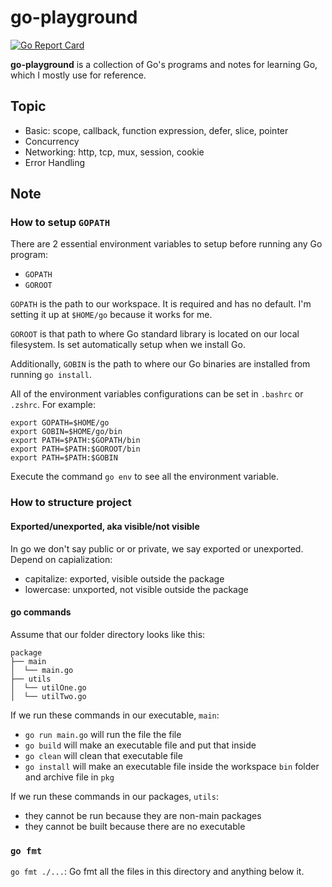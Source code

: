 # go-playground

[![Go Report Card](https://goreportcard.com/badge/github.com/hoanhan101/go-playground)](https://goreportcard.com/report/github.com/hoanhan101/go-playground)

**go-playground** is a collection of Go's programs and notes for learning
Go, which I mostly use for reference.

## Topic
- Basic: scope, callback, function expression, defer, slice, pointer
- Concurrency
- Networking: http, tcp, mux, session, cookie
- Error Handling

## Note

### How to setup `GOPATH`

There are 2 essential environment variables to setup before running any Go program:
- `GOPATH`
- `GOROOT`

`GOPATH` is the path to our workspace. It is required and has no default. 
I'm setting it up at `$HOME/go` because it works for me.

`GOROOT` is that path to where Go standard library is located on our local filesystem.
Is set automatically setup when we install Go.

Additionally, `GOBIN` is the path to where our Go binaries are installed from running `go install`.

All of the environment variables configurations can be set in `.bashrc` or `.zshrc`. For example:
```
export GOPATH=$HOME/go
export GOBIN=$HOME/go/bin
export PATH=$PATH:$GOPATH/bin
export PATH=$PATH:$GOROOT/bin
export PATH=$PATH:$GOBIN
```

Execute the command `go env` to see all the environment variable.

### How to structure project

#### Exported/unexported, aka visible/not visible
In go we don't say public or or private, we say exported or unexported.
Depend on capialization:
- capitalize: exported, visible outside the package
- lowercase: unxported, not visible outside the package

#### go commands
Assume that our folder directory looks like this:
```
package
├── main
│  └── main.go
├── utils
│  └── utilOne.go
│  └── utilTwo.go
```

If we run these commands in our executable, `main`:
- `go run main.go` will run the file the file
- `go build` will make an executable file and put that inside
- `go clean` will clean that executable file
- `go install` will make an executable file inside the workspace `bin` folder and archive file in `pkg`

If we run these commands in our packages, `utils`:
- they cannot be run because they are non-main packages
- they cannot be built because there are no executable

### `go fmt`

`go fmt ./...`: Go fmt all the files in this directory and anything below it.
